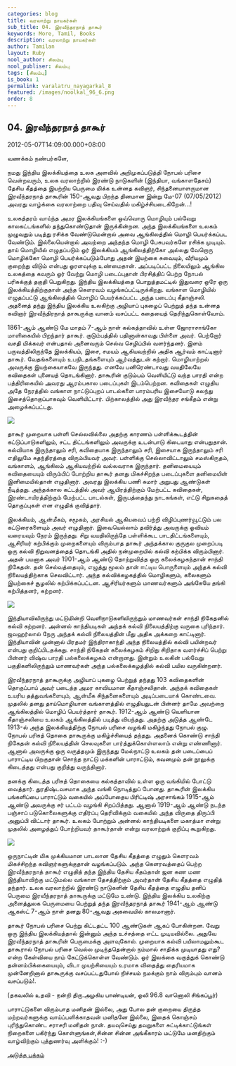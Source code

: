 ```yaml
---
categories: blog
title: வரலாற்று நாயகர்கள்
sub_title: 04. இரவீந்தரநாத் தாகூர்
keywords: More, Tamil, Books
description: வரலாற்று நாயகர்கள்
author: Tamilan
layout: Ruby
nool_author: சிலம்பு
nool_publiser: சிலம்பு
tags: [சிலம்பு]
is_book: 1
permalink: varalatru_nayagarkal_8
featured: /images/noolkal_96_6.png
order: 8
---
```



## 04. இரவீந்தரநாத் தாகூர்

2012-05-07T14:09:00.000+08:00

வணக்கம் நண்பர்களே,

நமது இந்திய இலக்கியத்தை உலக அளவில் அறிமுகப்படுத்தி நோபல் பரிசை வென்றவரும், உலக வரலாற்றில் இரண்டு நாடுகளின் (இந்தியா, வங்காளதேசம்) தேசிய கீதத்தை இயற்றிய பெருமை மிக்க உன்னத கவிஞர், சிந்தனையாளருமான இரவீந்தரநாத் தாகூரின் 150-ஆவது பிறந்த தினமான இன்று மே-07 (07/05/2012) அவரது வாழ்க்கை வரலாற்றை பதிவு செய்வதில் மகிழ்ச்சியடைகிறேன்...!

உலகத்தரம் வாய்ந்த அமர இலக்கியங்களை ஒவ்வொரு மொழியும் பல்வேறு காலகட்டங்களில் தந்துகொண்டுதான் இருக்கின்றன. அந்த இலக்கியங்களை உலகம் முழுவதும் படித்து ரசிக்க வேண்டுமென்றால் அவை ஆங்கிலத்தில் மொழி பெயர்க்கப்பட வேண்டும். இல்லையென்றால் அவற்றை அந்தந்த மொழி பேசுபவர்களே ரசிக்க முடியும். தாய் மொழியில் எழுதப்படும் ஓர் இலக்கியம் ஆங்கிலத்திற்கோ அல்லது வேறொரு மொழிக்கோ மொழி பெயர்க்கப்படும்போது அதன் இயற்கை சுவையும், வீரியமும் குறைந்து விடும் என்பது ஓரளவுக்கு உண்மைதான். அப்படிப்பட்ட நிலையிலும் ஆங்கில உலகத்தை கவரும் ஓர் வேற்று மொழி படைப்புதான் பிரசித்திப் பெற்ற நோபல் பரிசுக்குத் தகுதி பெறுகிறது. இந்திய இலக்கியத்தை பொறுத்தமட்டில் இதுவரை ஒரே ஒரு இலக்கியத்திற்குதான் அந்த கெளரவம் வழங்கப்பட்டிருக்கிறது. வங்காள மொழியில் எழுதப்பட்டு ஆங்கிலத்தில் மொழிப் பெயர்க்கப்பட்ட அந்த படைப்பு கீதாஞ்சலி. அதனைத் தந்து இந்திய இலக்கிய உலகிற்கு அழியாப் புகழைப் பெற்றுத் தந்த உன்னத கவிஞர் இரவீந்திரநாத் தாகூருக்கு வானம் வசப்பட்ட கதையைத் தெரிந்துகொள்வோம்.

1861-ஆம் ஆண்டு மே மாதம் 7-ஆம் நாள் கல்கத்தாவில் உள்ள ஜோராசாங்கோ மாளிகையில் பிறந்தார் தாகூர். குடும்பத்தில் பதினான்காவது பிள்ளை அவர். பெற்றோர் வசதி மிக்கவர் என்பதால் அனைவரும் செல்வ செழிப்பில் வளர்ந்தனர். இளம் பருவத்திலிருந்தே இலக்கியம், இசை, சமயம் ஆகியவற்றில் அதிக ஆர்வம் காட்டினார் தாகூர். வேதங்களையும் உபநிடதங்களையும் ஆர்வத்துடன் கற்றார். மொழியாற்றல் அவருக்கு இயற்கையாகவே இருந்தது. எனவே பனிரெண்டாவது வயதிலேயே கவிதைகள் புனையத் தொடங்கினார். தாகூரின் குடும்பம் வெளியிட்டு வந்த பாரதி என்ற பத்திரிகையில் அவரது ஆரம்பகால படைப்புகள் இடம்பெற்றன. கவிதைகள் எழுதிய அதே நேரத்தில் வங்காள நாட்டுப்புறப் பாடல்களை பாரம்பரிய இசையோடு கலந்து இசைத்தொகுப்பாகவும் வெளியிட்டார். பிற்காலத்தில் அது இரவீந்தர சங்கீதம் என்று அழைக்கப்பட்டது.

![](http://4.bp.blogspot.com/-FQTT_9yaQm4/T6YcBLWmdEI/AAAAAAAABmk/XpcUsBE3zb0/s320/tagore1.jpg)

தாகூர் முறையாக பள்ளி செல்லவில்லை அதற்கு காரணம் பள்ளிக்கூடத்தின் கட்டுப்பாடுகளிலும், சட்ட திட்டங்களிலும் அவருக்கு உடன்பாடு கிடையாது என்பதுதான். கல்வியாக இருந்தாலும் சரி, கவிதையாக இருந்தாலும் சரி, இசையாக இருந்தாலும் சரி எதிலுமே சுதந்திரத்தை விரும்பியவர் அவர். பள்ளிக்கு செல்லாவிட்டாலும் சமஸ்கிருதம், வங்காளம், ஆங்கிலம் ஆகியவற்றில் வல்லவராக இருந்தார். தனிமையையும் கவிதையையும் விரும்பிப் போற்றிய தாகூர் தனது மிகச்சிறந்த படைப்புகளை தனிமையின் இனிமையில்தான் எழுதினார். அவரது இலக்கிய பணி சுமார் அறுபது ஆண்டுகள் நீடித்தது. அந்தக்கால கட்டத்தில் அவர் ஆயிரத்திற்கும் மேற்பட்ட கவிதைகள், இரண்டாயிரத்திற்கும் மேற்பட்ட பாடல்கள், இருபத்தைந்து நாடகங்கள், எட்டு சிறுகதைத் தொகுப்புகள் என எழுதிக் குவித்தார்.

இலக்கியம், ஆன்மீகம், சமூகம், அரசியல் ஆகியவைப் பற்றி விழிப்புணர்வூட்டும் பல கட்டுரைகளையும் அவர் எழுதினார். இவையெல்லாம் தவிர்த்து அவருக்கு ஓவியம் வரையவும் நேரம் இருந்தது. சிறு வயதிலிருந்தே பள்ளிக்கூட பாடதிட்டங்களையும், ஆசிரியர் கற்பிக்கும் முறைகளையும் விரும்பாத தாகூர் அந்தக்கால குருகுல முறைப்படி ஒரு கல்வி நிறுவனத்தைத் தொடங்கி அதில் நன்முறையில் கல்வி கற்பிக்க விரும்பினார். அதன் பயனாக அவர் 1901-ஆம் ஆண்டு தோற்றுவித்த ஒரு கலைக்கழகந்தான் சாந்தி நிகேதன். தன் செல்வத்தையும், எழுத்து மூலம் தான் ஈட்டிய பொருளையும் அந்தக் கல்வி நிலையத்திற்காக செலவிட்டார். அந்த கல்விக்கழகத்தில் மொழிகளும், கலைகளும் இயற்கைச் சூழலில் கற்பிக்கப்பட்டன. ஆசிரியர்களும் மாணவர்களும் அங்கேயே தங்கி கற்பித்தனர், கற்றனர்.

![](http://4.bp.blogspot.com/-N56rPLrR5hE/T6YcUc7TkuI/AAAAAAAABm0/F0yPTjFUhQM/s320/Arunan+kapilan30.JPG)

இந்தியாவிலிருந்து மட்டுமின்றி வெளிநாடுகளிலிருந்தும் மாணவர்கள் சாந்தி நிகேதனில் கல்வி கற்றனர். அன்னல் காந்தியடிகள் அந்தக் கல்வி நிலையத்திற்கு வருகை புரிந்தார். ஜவஹர்லால் நேரு அந்தக் கல்வி நிலையத்தின் மீது அதிக அக்கறை காட்டினார். இந்தியாவின் முன்னால் பிரதமர் இந்திராகாந்தி அந்த நிலையத்தில் கல்வி பயின்றவர் என்பது குறிப்பிடதக்கது. சாந்தி நிகேதன் கலைக்கழகம் சிறிது சிறிதாக வளர்ச்சிப் பெற்று பின்னர் விஷ்வ பாரதி பல்கலைக்கழகம் என்றானது. இன்றும் உலகின் பல்வேறு பகுதிகளிலிருந்தும் மாணவர்கள் அந்த பல்கலைக்கழத்தில் கல்வி பயில வருகின்றனர்.

இரவீந்தரநாத் தாகூருக்கு அழியாப் புகழை பெற்றுத் தந்தது 103 கவிதைகளின் தொகுப்பாய் அவர் படைத்த அமர காவியமான கீதாஞ்சலிதான். அந்தக் கவிதைகள் உயரிய தத்துவங்களையும், ஆன்மீக சிந்தனைகளையும் அடிப்படையாக் கொண்டவை. முதலில் தனது தாய்மொழியான வங்காளத்தில் எழுதியதுடன் பின்னர் தாமே அவற்றை ஆங்கிலத்தில் மொழிப் பெயர்த்தார் தாகூர். 1912-ஆம் ஆண்டு வெளியான கீதாஞ்சலியை உலகம் ஆங்கிலத்தில் படித்து வியந்தது. அதற்கு அடுத்த ஆண்டே 1913-ல் அந்த இலக்கியத்திற்கு நோபல் பரிசை வழங்கி மகிழ்ந்தது நோபல் குழு. நோபல் பரிசுத் தொகை தாகூருக்கு மகிழ்ச்சியைத் தந்தது. அதனைக் கொண்டு சாந்தி நிகேதன் கல்வி நிலையத்தின் செலவுகளை பார்த்துக்கொள்ளலாம் என்று எண்ணினார். ஆனால் அவருக்கு ஒரு வருத்தமும் இருந்தது மேல்நாட்டு உலகம் தன் படைப்பைப் பாராட்டிய பிறகுதான் சொந்த நாட்டு மக்களின் பாராட்டும், கவனமும் தன் நூலுக்கு கிடைத்தது என்பது குறித்து வருந்தினார்.

தனக்கு கிடைத்த பரிசுத் தொகையை கல்கத்தாவில் உள்ள ஒரு வங்கியில் போட்டு வைத்தார். துரதிஷ்டவசமாக அந்த வங்கி நொடித்துப் போனது. தாகூரின் இலக்கிய பங்களிப்பை பாராட்டும் வகையில் அப்போதைய பிரிட்டிஷ் அரசாங்கம் 1915-ஆம் ஆண்டு அவருக்கு சர் பட்டம் வழங்கி சிறப்பித்தது. ஆனால் 1919-ஆம் ஆண்டு நடந்த பஞ்சாப் படுகொலைகளுக்கு எதிர்ப்பு தெரிவிக்கும் வகையில் அந்த விருதை திருப்பி அனுப்பி விட்டார் தாகூர். உலகம் போற்றும் அன்னல் காந்தியடிகளை மகாத்மா என்று முதலில் அழைத்துப் போற்றியவர் தாகூர்தான் என்று வரலாற்றுக் குறிப்பு கூறுகிறது.

![](http://2.bp.blogspot.com/-n4AAryH9L2Q/T6Ych9HoRAI/AAAAAAAABm8/QFQgwi8irus/s320/Arunan+kapilan15.JPG)

ஒருநாட்டின் மிக முக்கியமான பாடலான தேசிய கீதத்தை எழுதும் கெளரவம் மிகச்சிறந்த கவிஞர்களுக்குதான் வழங்கப்படும். அந்த கெளரவத்தைப் பெற்ற இரவீந்தரநாத் தாகூர் எழுதித் தந்த இந்திய தேசிய கீதம்தான் ஜன கண மண இந்தியாவிற்கு மட்டுமல்ல வங்காள தேசத்திற்கும் அவர்தான் தேசிய கீதத்தை எழுதித் தந்தார். உலக வரலாற்றில் இரண்டு நாடுகளின் தேசிய கீதத்தை எழுதிய தனிப் பெருமை இரவீந்தரநாத் தாகூருக்கு மட்டுமே உண்டு. இந்திய இலக்கிய உலகிற்கு அனைத்துலக பெருமையை பெற்றுத் தந்த இரவீந்தரநாத் தாகூர் 1941-ஆம் ஆண்டு ஆகஸ்ட் 7-ஆம் நாள் தனது 80-ஆவது அகவையில் காலமானார்.

தாகூர் நோபல் பரிசை பெற்று கிட்டதட்ட 100 ஆண்டுகள் ஆகப் போகின்றன. வேறு ஒரு இந்திய இலக்கியத்தால் இன்னும் அந்த உச்சத்தை எட்ட முடியவில்லை. அதுவே இரவீந்தரநாத் தாகூரின் பெருமைக்கு அளவுகோல். முறையாக கல்வி பயிலாமலும்கூட தாகூரால் நோபல் பரிசை வெல்ல முடிந்ததென்றால் நம்மால் சாதிக்க முடியாதது எது? என்ற கேள்வியை நாம் கேட்டுக்கொள்ள வேண்டும். ஓர் இலக்கை வகுத்துக் கொண்டு தன்னம்பிக்கையையும், விடா முயற்சியையும் உரமாக விதைத்து தைரியமாக முன்னேறினால் தாகூருக்கு வசப்பட்டதுபோல் நிச்சயம் நமக்கும் நாம் விரும்பும் வானம் வசப்படும்!.

(தகவலில் உதவி - நன்றி திரு.அழகிய பாண்டியன், ஒலி 96.8 வானொலி சிங்கப்பூர்)

பாராட்டுகளை விரும்பாத மனிதன் இல்லை, அது போல தன் குறையை திருத்த மற்றவர்களுக்கு வாய்ப்பளிக்காதவன் மனிதனே இல்லை, இதைக் கொஞ்சம் புரிந்துகொண்ட சராசரி மனிதன் நான். தயவுசெய்து தவறுகளை சுட்டிக்காட்டுங்கள் நிறைகளை பகிர்ந்து கொள்ளுங்கள்,சின்ன சின்ன அங்கீகாரம் மட்டுமே மனதிற்கும் வாழ்விற்கும் புத்துணர்வு அளிக்கும்! :-)

[அடுத்த பக்கம்](varalatru_nayagarkal_9)